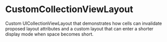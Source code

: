 # CustomCollectionViewLayout
Custom UICollectionViewLayout that demonstrates how cells can invalidate proposed layout attributes and a custom layout that can enter a shorter display mode when space becomes short.
